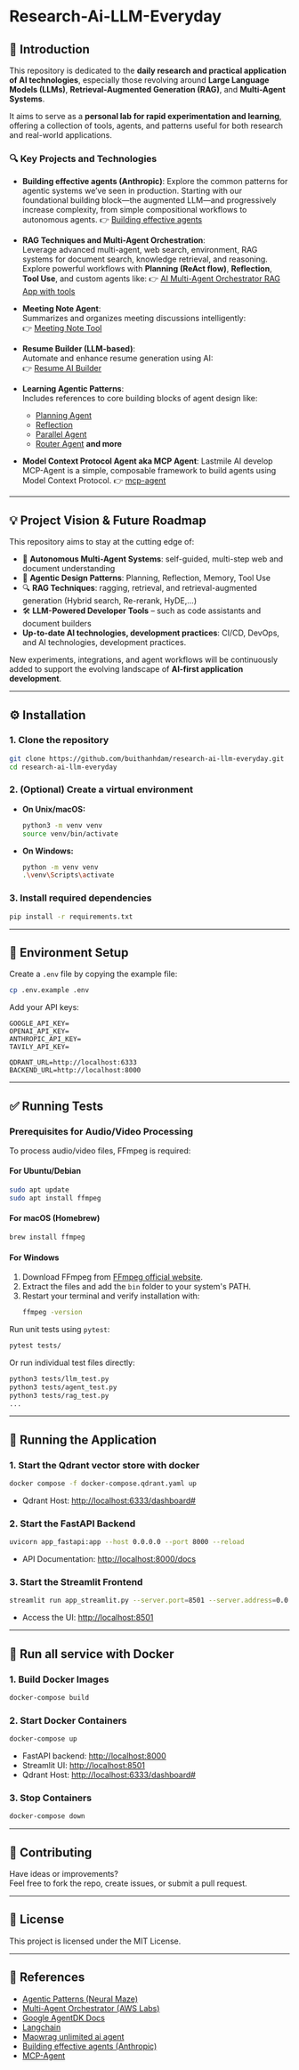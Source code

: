 # Research-Ai-LLM-Everyday

## 🧠 Introduction

This repository is dedicated to the **daily research and practical application of AI technologies**, especially those revolving around **Large Language Models (LLMs)**, **Retrieval-Augmented Generation (RAG)**, and **Multi-Agent Systems**.

It aims to serve as a **personal lab for rapid experimentation and learning**, offering a collection of tools, agents, and patterns useful for both research and real-world applications.

### 🔍 Key Projects and Technologies

- **Building effective agents (Anthropic)**:
  Explore the common patterns for agentic systems we’ve seen in production. Starting with our foundational building block—the augmented LLM—and progressively increase complexity, from simple compositional workflows to autonomous agents.
  👉 [Building effective agents](https://www.anthropic.com/engineering/building-effective-agents)

- **RAG Techniques and Multi-Agent Orchestration**:  
  Leverage advanced multi-agent, web search, environment, RAG systems for document search, knowledge retrieval, and reasoning. Explore powerful workflows with **Planning (ReAct flow)**, **Reflection**, **Tool Use**, and custom agents like:
  👉 [AI Multi-Agent Orchestrator RAG App with tools](https://github.com/buithanhdam/maowrag-unlimited-ai-agent)

- **Meeting Note Agent**:  
  Summarizes and organizes meeting discussions intelligently:  
  👉 [Meeting Note Tool](https://github.com/buithanhdam/meeting-note-tool)

- **Resume Builder (LLM-based)**:  
  Automate and enhance resume generation using AI:  
  👉 [Resume AI Builder](https://github.com/buithanhdam/resume_ai_builder)

- **Learning Agentic Patterns**:  
  Includes references to core building blocks of agent design like:
  - [Planning Agent](https://blog.langchain.dev/planning-agents/)
  - [Reflection](https://blog.langchain.dev/reflection-agents/)
  - [Parallel Agent](https://google.github.io/adk-docs/agents/workflow-agents/parallel-agents/)
  - [Router Agent](https://github.com/awslabs/agent-squad)
  **and more**

- **Model Context Protocol Agent aka MCP Agent**:
  Lastmile AI develop MCP-Agent is a simple, composable framework to build agents using Model Context Protocol.
  👉 [mcp-agent](https://github.com/lastmile-ai/mcp-agent)

---

## 💡 Project Vision & Future Roadmap

This repository aims to stay at the cutting edge of:
- 🤖 **Autonomous Multi-Agent Systems**: self-guided, multi-step web and document understanding
- 🧩 **Agentic Design Patterns**: Planning, Reflection, Memory, Tool Use
- 🔍 **RAG Techniques**: ragging, retrieval, and retrieval-augmented generation (Hybrid search, Re-rerank, HyDE,...)
- 🛠️ **LLM-Powered Developer Tools** – such as code assistants and document builders
- **Up-to-date AI technologies, development practices**: CI/CD, DevOps, and AI technologies, development practices.

New experiments, integrations, and agent workflows will be continuously added to support the evolving landscape of **AI-first application development**.

---

## ⚙️ Installation

### 1. Clone the repository

```bash
git clone https://github.com/buithanhdam/research-ai-llm-everyday.git
cd research-ai-llm-everyday
```

### 2. (Optional) Create a virtual environment

- **On Unix/macOS:**
  ```bash
  python3 -m venv venv
  source venv/bin/activate
  ```
- **On Windows:**
  ```bash
  python -m venv venv
  .\venv\Scripts\activate
  ```

### 3. Install required dependencies

```bash
pip install -r requirements.txt
```

---

## 🔐 Environment Setup

Create a `.env` file by copying the example file:

```bash
cp .env.example .env
```

Add your API keys:

```env
GOOGLE_API_KEY=
OPENAI_API_KEY=
ANTHROPIC_API_KEY=
TAVILY_API_KEY=

QDRANT_URL=http://localhost:6333
BACKEND_URL=http://localhost:8000
```

---

## ✅ Running Tests

### Prerequisites for Audio/Video Processing

To process audio/video files, FFmpeg is required:

#### For Ubuntu/Debian
```bash
sudo apt update
sudo apt install ffmpeg
```

#### For macOS (Homebrew)
```bash
brew install ffmpeg
```

#### For Windows
1. Download FFmpeg from [FFmpeg official website](https://ffmpeg.org/download.html).
2. Extract the files and add the `bin` folder to your system's PATH.
3. Restart your terminal and verify installation with:
   ```bash
   ffmpeg -version
   ```

Run unit tests using `pytest`:

```bash
pytest tests/
```

Or run individual test files directly:

```bash
python3 tests/llm_test.py
python3 tests/agent_test.py
python3 tests/rag_test.py
...
```

---

## 🚀 Running the Application

### 1. Start the Qdrant vector store with docker

```bash
docker compose -f docker-compose.qdrant.yaml up
```

- Qdrant Host: [http://localhost:6333/dashboard#](http://localhost:6333/dashboard#)

### 2. Start the FastAPI Backend

```bash
uvicorn app_fastapi:app --host 0.0.0.0 --port 8000 --reload
```

- API Documentation: [http://localhost:8000/docs](http://localhost:8000/docs)

### 3. Start the Streamlit Frontend

```bash
streamlit run app_streamlit.py --server.port=8501 --server.address=0.0.0.0
```

- Access the UI: [http://localhost:8501](http://localhost:8501)

---

## 🐳 Run all service with Docker

### 1. Build Docker Images

```bash
docker-compose build
```

### 2. Start Docker Containers

```bash
docker-compose up
```

- FastAPI backend: [http://localhost:8000](http://localhost:8000)  
- Streamlit UI: [http://localhost:8501](http://localhost:8501)
- Qdrant Host: [http://localhost:6333/dashboard#](http://localhost:6333/dashboard#)

### 3. Stop Containers

```bash
docker-compose down
```

---

## 🤝 Contributing

Have ideas or improvements?  
Feel free to fork the repo, create issues, or submit a pull request.

---

## 📄 License

This project is licensed under the MIT License.

---

## 🔗 References

- [Agentic Patterns (Neural Maze)](https://github.com/neural-maze/agentic_patterns/)
- [Multi-Agent Orchestrator (AWS Labs)](https://github.com/awslabs/agent-squad)
- [Google AgentDK Docs](https://google.github.io/adk-docs/)
- [Langchain](https://blog.langchain.dev/)
- [Maowrag unlimited ai agent](https://github.com/buithanhdam/maowrag-unlimited-ai-agent)
- [Building effective agents (Anthropic)](https://www.anthropic.com/engineering/building-effective-agents)
- [MCP-Agent](https://github.com/lastmile-ai/mcp-agent)
